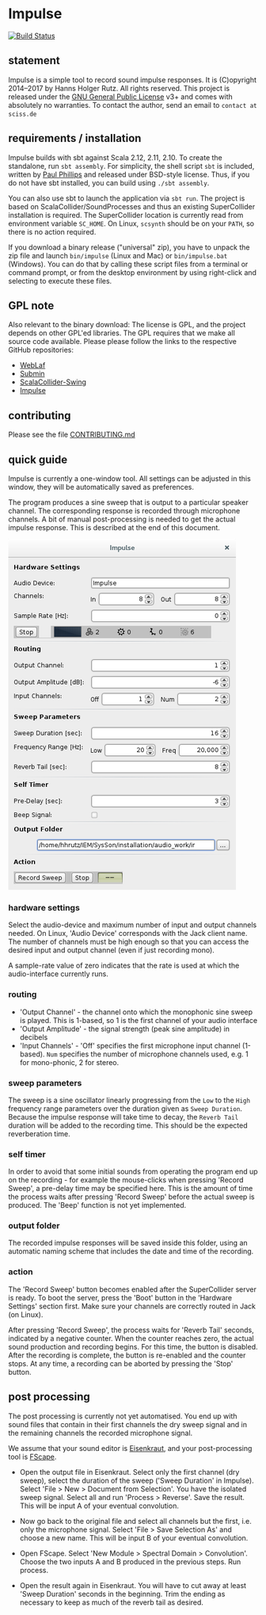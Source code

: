 # Impulse

[![Build Status](https://travis-ci.org/Sciss/Impulse.svg?branch=master)](https://travis-ci.org/Sciss/Impulse)

## statement

Impulse is a simple tool to record sound impulse responses. It is (C)opyright 2014&ndash;2017 by Hanns Holger Rutz. All rights reserved. This project is released under the [GNU General Public License](https://raw.github.com/Sciss/Impulse/master/LICENSE) v3+ and comes with absolutely no warranties. To contact the author, send an email to `contact at sciss.de`

## requirements / installation

Impulse builds with sbt against Scala 2.12, 2.11, 2.10. To create the standalone, run `sbt assembly`. For simplicity, the shell script `sbt` is included, written by [Paul Phillips](https://github.com/paulp/sbt-extras) and released under BSD-style license. Thus, if you do not have sbt installed, you can build using `./sbt assembly`.

You can also use sbt to launch the application via `sbt run`. The project is based on ScalaCollider/SoundProcesses and thus an existing SuperCollider installation is required. The SuperCollider location is currently read from environment variable `SC_HOME`. On Linux, `scsynth` should be on your `PATH`, so there is no action required.

If you download a binary release ("universal" zip), you have to unpack the zip file and launch `bin/impulse` (Linux and Mac)
or `bin/impulse.bat` (Windows). You can do that by calling these script files from a terminal or command prompt, or from
the desktop environment by using right-click and selecting to execute these files.

## GPL note

Also relevant to the binary download: The license is GPL, and the project depends on other GPL'ed libraries.
The GPL requires that we make all source code available. Please please follow the links to the respective GitHub repositories:

- [WebLaf](https://github.com/mgarin/weblaf)
- [Submin](https://github.com/Sciss/Submin)
- [ScalaCollider-Swing](https://github.com/Sciss/ScalaColliderSwing)
- [Impulse](https://github.com/Sciss/Impulse)

## contributing

Please see the file [CONTRIBUTING.md](CONTRIBUTING.md)

## quick guide

Impulse is currently a one-window tool. All settings can be adjusted in this window, they will be automatically saved as preferences.

The program produces a sine sweep that is output to a particular speaker channel. The corresponding response is recorded through microphone channels. A bit of manual post-processing is needed to get the actual impulse response. This is described at the end of this document.

![Screenshot](screenshot.png)

### hardware settings

Select the audio-device and maximum number of input and output channels needed. On Linux, 'Audio Device' corresponds with the Jack client name. The number of channels must be high enough so that you can access the desired input and output channel (even if just recording mono).

A sample-rate value of zero indicates that the rate is used at which the audio-interface currently runs.

### routing

- 'Output Channel' - the channel onto which the monophonic sine sweep is played. This is 1-based, so 1 is the first channel of your audio interface
- 'Output Amplitude' - the signal strength (peak sine amplitude) in decibels
- 'Input Channels' - 'Off' specifies the first microphone input channel (1-based). `Num` specifies the number of microphone channels used, e.g. 1 for mono-phonic, 2 for stereo.

### sweep parameters

The sweep is a sine oscillator linearly progressing from the `Low` to the `High` frequency range parameters over the duration given as `Sweep Duration`. Because the impulse response will take time to decay, the `Reverb Tail` duration will be added to the recording time. This should be the expected reverberation time.

### self timer

In order to avoid that some initial sounds from operating the program end up on the recording - for example the mouse-clicks when pressing 'Record Sweep', a pre-delay time may be specified here. This is the amount of time the process waits after pressing 'Record Sweep' before the actual sweep is produced. The 'Beep' function is not yet implemented.

### output folder

The recorded impulse responses will be saved inside this folder, using an automatic naming scheme that includes the date and time of the recording.

### action

The 'Record Sweep' button becomes enabled after the SuperCollider server is ready. To boot the server, press the 'Boot' button in the 'Hardware Settings' section first. Make sure your channels are correctly routed in Jack (on Linux).

After pressing 'Record Sweep', the process waits for 'Reverb Tail' seconds, indicated by a negative counter. When the counter reaches zero, the actual sound production and recording begins. For this time, the button is disabled. After the recording is complete, the button is re-enabled and the counter stops. At any time, a recording can be aborted by pressing the 'Stop' button.

## post processing

The post processing is currently not yet automatised. You end up with sound files that contain in their first channels the dry sweep signal and in the remaining channels the recorded microphone signal.

We assume that your sound editor is [Eisenkraut](https://github.com/Sciss/Eisenkraut), and your post-processing tool is [FScape](https://github.com/Sciss/FScape).

- Open the output file in Eisenkraut. Select only the first channel (dry sweep), select the duration of the sweep ('Sweep Duration' in Impulse). Select 'File > New > Document from Selection'. You have the isolated sweep signal. Select all and run 'Process > Reverse'. Save the result. This will be input A of your eventual convolution.

- Now go back to the original file and select all channels but the first, i.e. only the microphone signal. Select 'File > Save Selection As' and choose a new name. This will be input B of your eventual convolution.

- Open FScape. Select 'New Module > Spectral Domain > Convolution'. Choose the two inputs A and B produced in the previous steps. Run process.

- Open the result again in Eisenkraut. You will have to cut away at least 'Sweep Duration' seconds in the beginning. Trim the ending as necessary to keep as much of the reverb tail as desired.
